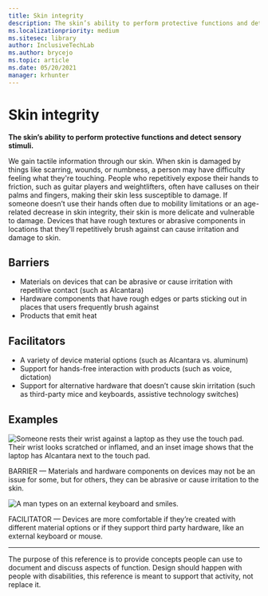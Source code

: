 ```yaml
---
title: Skin integrity
description: The skin’s ability to perform protective functions and detect sensory stimuli
ms.localizationpriority: medium
ms.sitesec: library
author: InclusiveTechLab
ms.author: brycejo 
ms.topic: article
ms.date: 05/20/2021
manager: krhunter
---
```


# Skin integrity

**The skin’s ability to perform protective functions and detect sensory stimuli.**

We gain tactile information through our skin. When skin is damaged by things like scarring, wounds, or numbness, a person may have difficulty feeling what they're touching. People who repetitively expose their hands to friction, such as guitar players and weightlifters, often have calluses on their palms and fingers, making their skin less susceptible to damage. If someone doesn’t use their hands often due to mobility limitations or an age-related decrease in skin integrity, their skin is more delicate and vulnerable to damage. Devices that have rough textures or abrasive components in locations that they’ll repetitively brush against can cause irritation and damage to skin.

## Barriers
* Materials on devices that can be abrasive or cause irritation with repetitive contact (such as Alcantara)​
* Hardware components that have rough edges or parts sticking out in places that users frequently brush against​
* Products that emit heat​

## Facilitators
* A variety of device material options (such as Alcantara vs. aluminum)​
* Support for hands-free interaction with products (such as voice, dictation)​
* Support for alternative hardware that doesn’t cause skin irritation (such as third-party mice and keyboards, assistive technology switches)​

## Examples

![Someone rests their wrist against a laptop as they use the touch pad. Their wrist looks scratched or inflamed, and an inset image shows that the laptop has Alcantara next to the touch pad.](/images/Sensory_SkinIntegrity_Barrier.jpg)

BARRIER — Materials and hardware components on devices may not be an issue for some, but for others, they can be abrasive or cause irritation to the skin.  

![A man types on an external keyboard and smiles.](/images/Sensory_SkinIntegrity_Facilitator.jpg)

FACILITATOR — Devices are more comfortable if they’re created with different material options or if they support third party hardware, like an external keyboard or mouse. 


[comment]: # (Footer statement)
___
The purpose of this reference is to provide concepts people can use to document and discuss aspects of function. Design should happen with people with disabilities, this reference is meant to support that activity, not replace it. 